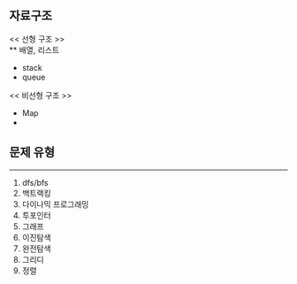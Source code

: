 ## 자료구조
<< 선형 구조 >>
<br/>
** 배열, 리스트
- stack
- queue

<< 비선형 구조 >>
- Map
- 

## 문제 유형
---

1. dfs/bfs
2. 백트랙킹
3. 다이나믹 프로그래밍
4. 투포인터
5. 그래프
6. 이진탐색
7. 완전탐색
8. 그리디
9. 정렬




